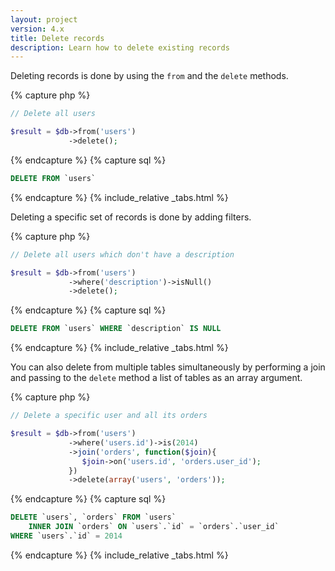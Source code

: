 ```yaml
---
layout: project
version: 4.x
title: Delete records
description: Learn how to delete existing records
---
```


Deleting records is done by using the `from` and the `delete` methods.

{% capture php %}
```php
// Delete all users

$result = $db->from('users')
             ->delete();
```
{% endcapture %}
{% capture sql %}
```sql
DELETE FROM `users`
```
{% endcapture %}
{% include_relative _tabs.html %}

Deleting a specific set of records is done by adding filters.

{% capture php %}
```php
// Delete all users which don't have a description

$result = $db->from('users')
             ->where('description')->isNull()
             ->delete();
```
{% endcapture %}
{% capture sql %}
```sql
DELETE FROM `users` WHERE `description` IS NULL
```
{% endcapture %}
{% include_relative _tabs.html %}

You can also delete from multiple tables simultaneously by performing a join 
and passing to the `delete` method a list of tables as an array argument.

{% capture php %}
```php
// Delete a specific user and all its orders

$result = $db->from('users')
             ->where('users.id')->is(2014)
             ->join('orders', function($join){
                $join->on('users.id', 'orders.user_id');
             })
             ->delete(array('users', 'orders'));
```
{% endcapture %}
{% capture sql %}
```sql
DELETE `users`, `orders` FROM `users`
    INNER JOIN `orders` ON `users`.`id` = `orders`.`user_id`
WHERE `users`.`id` = 2014
```
{% endcapture %}
{% include_relative _tabs.html %}
